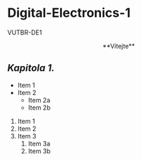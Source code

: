 # Digital-Electronics-1
VUTBR-DE1
<div align="center"> **Vítejte** </div>

## *Kapitola 1.*
* Item 1
* Item 2
  * Item 2a
  * Item 2b
  
1. Item 1
1. Item 2
1. Item 3
   1. Item 3a
   1. Item 3b
